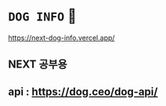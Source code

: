 #  ``DOG INFO`` :guide_dog:

https://next-dog-info.vercel.app/

## NEXT 공부용

## api : https://dog.ceo/dog-api/




